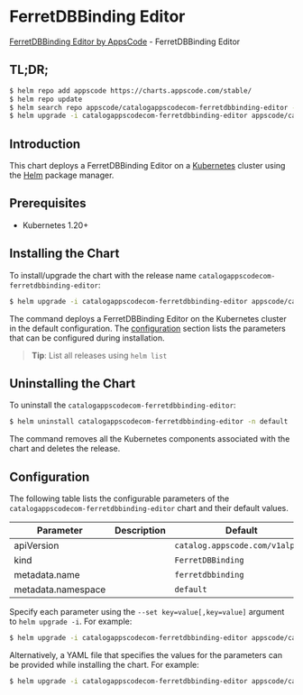 # FerretDBBinding Editor

[FerretDBBinding Editor by AppsCode](https://appscode.com) - FerretDBBinding Editor

## TL;DR;

```bash
$ helm repo add appscode https://charts.appscode.com/stable/
$ helm repo update
$ helm search repo appscode/catalogappscodecom-ferretdbbinding-editor --version=v0.16.0
$ helm upgrade -i catalogappscodecom-ferretdbbinding-editor appscode/catalogappscodecom-ferretdbbinding-editor -n default --create-namespace --version=v0.16.0
```

## Introduction

This chart deploys a FerretDBBinding Editor on a [Kubernetes](http://kubernetes.io) cluster using the [Helm](https://helm.sh) package manager.

## Prerequisites

- Kubernetes 1.20+

## Installing the Chart

To install/upgrade the chart with the release name `catalogappscodecom-ferretdbbinding-editor`:

```bash
$ helm upgrade -i catalogappscodecom-ferretdbbinding-editor appscode/catalogappscodecom-ferretdbbinding-editor -n default --create-namespace --version=v0.16.0
```

The command deploys a FerretDBBinding Editor on the Kubernetes cluster in the default configuration. The [configuration](#configuration) section lists the parameters that can be configured during installation.

> **Tip**: List all releases using `helm list`

## Uninstalling the Chart

To uninstall the `catalogappscodecom-ferretdbbinding-editor`:

```bash
$ helm uninstall catalogappscodecom-ferretdbbinding-editor -n default
```

The command removes all the Kubernetes components associated with the chart and deletes the release.

## Configuration

The following table lists the configurable parameters of the `catalogappscodecom-ferretdbbinding-editor` chart and their default values.

|     Parameter      | Description |                  Default                   |
|--------------------|-------------|--------------------------------------------|
| apiVersion         |             | <code>catalog.appscode.com/v1alpha1</code> |
| kind               |             | <code>FerretDBBinding</code>               |
| metadata.name      |             | <code>ferretdbbinding</code>               |
| metadata.namespace |             | <code>default</code>                       |


Specify each parameter using the `--set key=value[,key=value]` argument to `helm upgrade -i`. For example:

```bash
$ helm upgrade -i catalogappscodecom-ferretdbbinding-editor appscode/catalogappscodecom-ferretdbbinding-editor -n default --create-namespace --version=v0.16.0 --set apiVersion=catalog.appscode.com/v1alpha1
```

Alternatively, a YAML file that specifies the values for the parameters can be provided while
installing the chart. For example:

```bash
$ helm upgrade -i catalogappscodecom-ferretdbbinding-editor appscode/catalogappscodecom-ferretdbbinding-editor -n default --create-namespace --version=v0.16.0 --values values.yaml
```
